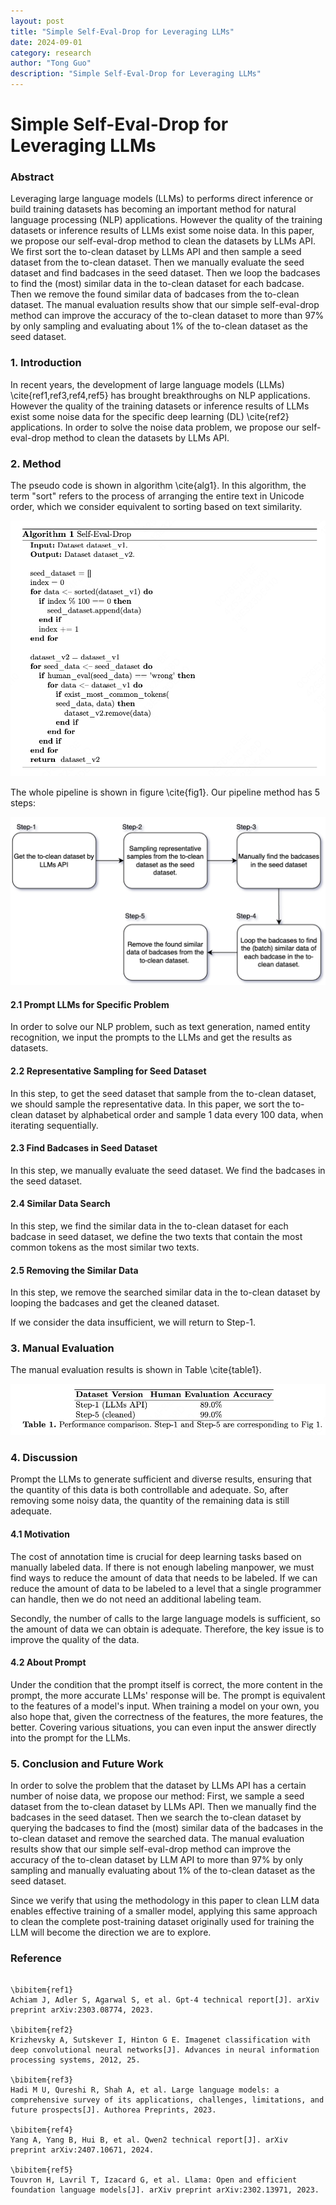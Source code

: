 ```yaml
---
layout: post
title: "Simple Self-Eval-Drop for Leveraging LLMs"
date: 2024-09-01
category: research
author: "Tong Guo"
description: "Simple Self-Eval-Drop for Leveraging LLMs"
---
```

# Simple Self-Eval-Drop for Leveraging LLMs

### Abstract

Leveraging large language models (LLMs) to performs direct inference or build training datasets has becoming an important method for natural language processing (NLP) applications. However the quality of the training datasets or inference results of LLMs exist some noise data. In this paper, we propose our self-eval-drop method to clean the datasets by LLMs API. We first sort the to-clean dataset by LLMs API and then sample a seed dataset from the to-clean dataset. Then we manually evaluate the seed dataset and find badcases in the seed dataset. Then we loop the badcases to find the (most) similar data in the to-clean dataset for each badcase. Then we remove the found similar data of badcases from the to-clean dataset. The manual evaluation results show that our simple self-eval-drop method can improve the accuracy of the to-clean dataset to more than 97% by only sampling and evaluating about 1% of the to-clean dataset as the seed dataset.

### 1. Introduction

In recent years, the development of large language models (LLMs) \cite{ref1,ref3,ref4,ref5} has brought breakthroughs on NLP applications. However the quality of the training datasets or inference results of LLMs exist some noise data for the specific deep learning (DL) \cite{ref2} applications. In order to solve the noise data problem, we propose our self-eval-drop method to clean the datasets by LLMs API.

### 2. Method

The pseudo code is shown in algorithm \cite{alg1}. In this algorithm, the term "sort" refers to the process of arranging the entire text in Unicode order, which we consider equivalent to sorting based on text similarity.

![alg1](/assets/png/self-eval-drop/alg1.png)

The whole pipeline is shown in figure \cite{fig1}. Our pipeline method has 5 steps:

![fig1](/assets/png/self-eval-drop/fig1.png)

#### 2.1 Prompt LLMs for Specific Problem
In order to solve our NLP problem, such as text generation, named entity recognition, we input the prompts to the LLMs and get the results as datasets.

#### 2.2 Representative Sampling for Seed Dataset
In this step, to get the seed dataset that sample from the to-clean dataset, we should sample the representative data. In this paper, we sort the to-clean dataset by alphabetical order and sample 1 data every 100 data, when iterating sequentially.

#### 2.3 Find Badcases in Seed Dataset
In this step, we manually evaluate the seed dataset. We find the badcases in the seed dataset.

#### 2.4 Similar Data Search
In this step, we find the similar data in the to-clean dataset for each badcase in seed dataset, we define the two texts that contain the most common tokens as the most similar two texts.

#### 2.5 Removing the Similar Data
In this step, we remove the searched similar data in the to-clean dataset by looping the badcases and get the cleaned dataset.

If we consider the data insufficient, we will return to Step-1.

### 3. Manual Evaluation

The manual evaluation results is shown in Table \cite{table1}.

![table1](/assets/png/self-eval-drop/table1.png)

### 4. Discussion

Prompt the LLMs to generate sufficient and diverse results, ensuring that the quantity of this data is both controllable and adequate. So, after removing some noisy data, the quantity of the remaining data is still adequate.

#### 4.1 Motivation

The cost of annotation time is crucial for deep learning tasks based on manually labeled data. If there is not enough labeling manpower, we must find ways to reduce the amount of data that needs to be labeled. If we can reduce the amount of data to be labeled to a level that a single programmer can handle, then we do not need an additional labeling team.

Secondly, the number of calls to the large language models is sufficient, so the amount of data we can obtain is adequate. Therefore, the key issue is to improve the quality of the data.

#### 4.2 About Prompt 

Under the condition that the prompt itself is correct, the more content in the prompt, the more accurate LLMs' response will be. The prompt is equivalent to the features of a model's input. When training a model on your own, you also hope that, given the correctness of the features, the more features, the better. Covering various situations, you can even input the answer directly into the prompt for the LLMs.

### 5. Conclusion and Future Work

In order to solve the problem that the dataset by LLMs API has a certain number of noise data, we propose our method: First, we sample a seed dataset from the to-clean dataset by LLMs API. Then we manually find the badcases in the seed dataset. Then we search the to-clean dataset by querying the badcases to find the (most) similar data of the badcases in the to-clean dataset and remove the searched data. The manual evaluation results show that our simple self-eval-drop method can improve the accuracy of the to-clean dataset by LLM API to more than 97% by only sampling and manually evaluating about 1% of the to-clean dataset as the seed dataset.

Since we verify that using the methodology in this paper to clean LLM data enables effective training of a smaller model, applying this same approach to clean the complete post-training dataset originally used for training the LLM will become the direction we are to explore.

### Reference
```

\bibitem{ref1}
Achiam J, Adler S, Agarwal S, et al. Gpt-4 technical report[J]. arXiv preprint arXiv:2303.08774, 2023.

\bibitem{ref2}
Krizhevsky A, Sutskever I, Hinton G E. Imagenet classification with deep convolutional neural networks[J]. Advances in neural information processing systems, 2012, 25.

\bibitem{ref3}
Hadi M U, Qureshi R, Shah A, et al. Large language models: a comprehensive survey of its applications, challenges, limitations, and future prospects[J]. Authorea Preprints, 2023.

\bibitem{ref4}
Yang A, Yang B, Hui B, et al. Qwen2 technical report[J]. arXiv preprint arXiv:2407.10671, 2024.

\bibitem{ref5}
Touvron H, Lavril T, Izacard G, et al. Llama: Open and efficient foundation language models[J]. arXiv preprint arXiv:2302.13971, 2023.

```
